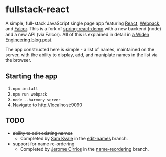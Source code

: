 # fullstack-react
A simple, full-stack JavaScript single page app featuring [React](http://facebook.github.io/react/), 
[Webpack](https://webpack.github.io/), and [Falcor](http://netflix.github.io/falcor/). This is a fork of
[spring-react-demo](https://github.com/Widen/spring-react-demo) with a new backend (node) and a new API (via Falcor). All of this is explained in detail in [a Widen Engineering blog post](http://engineering.widen.com/blog/future-of-the-web-react-falcor/).

The app constructed here is simple - a list of names, maintained on the server, with the ability to display, add, and maniplate names in the list via the browser.

## Starting the app  

1. `npm install`
2. `npm run webpack`
3. `node --harmony server`
4. Navigate to http://localhost:9090


## TODO

- ~~ability to edit existing names~~
    - Completed by [Sam Kvale][skvale] in the [edit-names] branch.
- ~~support for name re-ordering~~
    - Completed by [Jerome Cirrios][jerome-cirrios] in the [name-reordering] branch.


[edit-names]: https://github.com/Widen/fullstack-react/tree/edit-names
[jerome-cirrios]: https://github.com/jerome-cirrios
[name-reordering]: https://github.com/Widen/fullstack-react/tree/name-reordering
[skvale]: https://github.com/skvale
